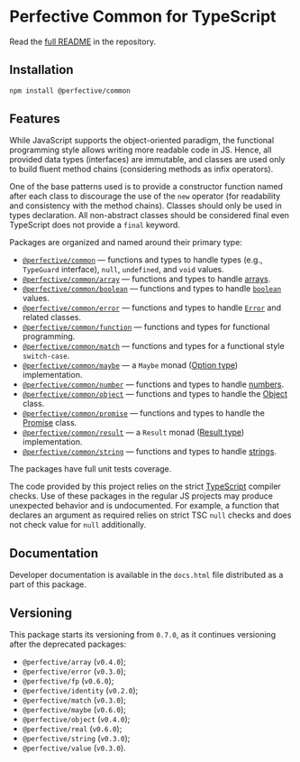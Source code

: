 # Perfective Common for TypeScript

Read the [full README](https://github.com/perfective/ts.common/#readme)
in the repository.

## Installation

```bash
npm install @perfective/common
```

## Features

While JavaScript supports the object-oriented paradigm,
the functional programming style allows writing more readable code in JS.
Hence, all provided data types (interfaces) are immutable,
and classes are used only to build fluent method chains
(considering methods as infix operators).

One of the base patterns used is to provide a constructor function named after each class
to discourage the use of the `new` operator
(for readability and consistency with the method chains).
Classes should only be used in types declaration.
All non-abstract classes should be considered final even TypeScript does not provide a `final` keyword.

Packages are organized and named around their primary type:

-   [`@perfective/common`](https://github.com/perfective/ts.common/blob/main/src/value/index.adoc)
    — functions and types to handle types (e.g., `TypeGuard` interface), `null`, `undefined`, and `void` values.
-   [`@perfective/common/array`](https://github.com/perfective/ts.common/tree/main/src/array/index.adoc)
    — functions and types to handle
    [arrays](https://developer.mozilla.org/en-US/docs/Web/JavaScript/Reference/Global_Objects/Array).
-   [`@perfective/common/boolean`](https://github.com/perfective/ts.common/tree/main/src/boolean/index.adoc)
    — functions and types to handle
    [`boolean`](https://developer.mozilla.org/en-US/docs/Web/JavaScript/Reference/Global_Objects/Boolean) values.
-   [`@perfective/common/error`](https://github.com/perfective/ts.common/tree/main/src/error/index.adoc)
    — functions and types to handle
    [`Error`](https://developer.mozilla.org/en-US/docs/Web/JavaScript/Reference/Global_Objects/Error)
    and related classes.
-   [`@perfective/common/function`](https://github.com/perfective/ts.common/tree/main/src/function/index.adoc)
    — functions and types for functional programming.
-   [`@perfective/common/match`](https://github.com/perfective/ts.common/tree/main/src/match/index.adoc)
    — functions and types for a functional style `switch-case`.
-   [`@perfective/common/maybe`](https://github.com/perfective/ts.common/tree/main/src/maybe/index.adoc)
    — a `Maybe` monad ([Option type](https://en.wikipedia.org/wiki/Option_type)) implementation.
-   [`@perfective/common/number`](https://github.com/perfective/ts.common/tree/main/src/number/index.adoc)
    — functions and types to handle
    [numbers](https://developer.mozilla.org/en-US/docs/Web/JavaScript/Reference/Global_Objects/Number).
-   [`@perfective/common/object`](https://github.com/perfective/ts.common/tree/main/src/object/index.adoc)
    — functions and types to handle the
    [Object](https://developer.mozilla.org/en-US/docs/Web/JavaScript/Reference/Global_Objects/Object) class.
-   [`@perfective/common/promise`](https://github.com/perfective/ts.common/tree/main/src/number/index.adoc)
    — functions and types to handle the
    [Promise](https://developer.mozilla.org/en-US/docs/Web/JavaScript/Reference/Global_Objects/Promise) class.
-   [`@perfective/common/result`](https://github.com/perfective/ts.common/tree/main/src/result/index.adoc)
    — a `Result` monad ([Result type](https://en.wikipedia.org/wiki/Result_type)) implementation.
-   [`@perfective/common/string`](https://github.com/perfective/ts.common/tree/main/src/string/index.adoc)
    — functions and types to handle
    [strings](https://developer.mozilla.org/en-US/docs/Web/JavaScript/Reference/Global_Objects/String).

The packages have full unit tests coverage.

The code provided by this project relies on the strict [TypeScript](https://www.typescriptlang.org) compiler checks.
Use of these packages in the regular JS projects may produce unexpected behavior and is undocumented.
For example,
a function that declares an argument as required relies on strict TSC `null` checks
and does not check value for `null` additionally.

## Documentation

Developer documentation is available in the `docs.html` file distributed as a part of this package.

## Versioning

This package starts its versioning from `0.7.0`,
as it continues versioning after the deprecated packages:

-   `@perfective/array` (`v0.4.0`);
-   `@perfective/error` (`v0.3.0`);
-   `@perfective/fp` (`v0.6.0`);
-   `@perfective/identity` (`v0.2.0`);
-   `@perfective/match` (`v0.3.0`);
-   `@perfective/maybe` (`v0.6.0`);
-   `@perfective/object` (`v0.4.0`);
-   `@perfective/real` (`v0.6.0`);
-   `@perfective/string` (`v0.3.0`);
-   `@perfective/value` (`v0.3.0`).
